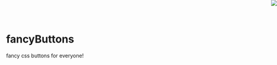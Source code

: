 # fancyButtons
fancy css buttons for everyone!

<a href="https://beta.instainer.com/?deploy=countly/countly-server">
<img style="position: absolute; top: 0; right: 0; border: 0;" 
     src="http://beta.instainer.com/img/ribon.png"></a>

